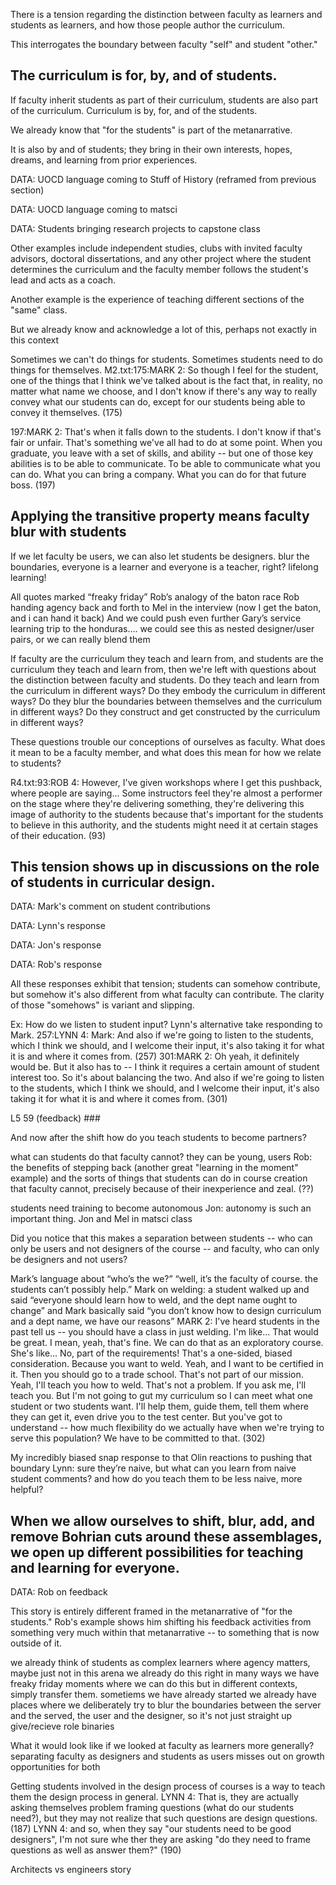 There is a tension regarding the distinction between faculty as learners and students as learners, and how those people author the curriculum.

This interrogates the boundary between faculty "self" and student "other."

The curriculum is for, by, and of students.
---------------------------------------------------

If faculty inherit students as part of their curriculum, students are also part of the curriculum. Curriculum is by, for, and of the students.

We already know that "for the students" is part of the metanarrative.

It is also by and of students; they bring in their own interests, hopes, dreams, and learning from prior experiences.

DATA: UOCD language coming to Stuff of History (reframed from previous section)

DATA: UOCD language coming to matsci

DATA: Students bringing research projects to capstone class

Other examples include independent studies, clubs with invited faculty advisors, doctoral dissertations, and any other project where the student determines the curriculum and the faculty member follows the student's lead and acts as a coach.

Another example is the experience of teaching different sections of the "same" class.

But we already know and acknowledge a lot of this, perhaps not exactly in this context

Sometimes we can't do things for students. Sometimes students need to do things for themselves.
M2.txt:175:MARK 2: So though I feel for the student, one of the things that I think we've talked about is the fact that, in reality, no matter what name we choose, and I don't know if there's any way to really convey what our students can do, except for our students being able to convey it themselves. (175)

197:MARK 2: That's when it falls down to the students. I don't know if that's fair or unfair. That's something we've all had to do at some point. When you graduate, you leave with a set of skills, and ability -- but one of those key abilities is to be able to communicate. To be able to communicate what you can do. What you can bring a company. What you can do for that future boss. (197)

Applying the transitive property means faculty blur with students
------------------------------------------------------------------

If we let faculty be users, we can also let students be designers. blur the boundaries, everyone is a learner and everyone is a teacher, right? lifelong learning!

All quotes marked “freaky friday”
Rob’s analogy of the baton race
Rob handing agency back and forth to Mel in the interview (now I get the baton, and i can hand it back)
And we could push even further
Gary’s service learning trip to the honduras…. we could see this as nested designer/user pairs, or we can really blend them

If faculty are the curriculum they teach and learn from, and students are the curriculum they teach and learn from, then we're left with questions about the distinction between faculty and students. Do they teach and learn from the curriculum in different ways? Do they embody the curriculum in different ways? Do they blur the boundaries between themselves and the curriculum in different ways? Do they construct and get constructed by the curriculum in different ways?

These questions trouble our conceptions of ourselves as faculty. What does it mean to be a faculty member, and what does this mean for how we relate to students?

R4.txt:93:ROB 4: However, I've given workshops where I get this pushback, where people are saying... Some instructors feel they're almost a performer on the stage where they're delivering something, they're delivering this image of authority to the students because that's important for the students to believe in this authority, and the students might need it at certain stages of their education. (93)

This tension shows up in discussions on the role of students in curricular design.
--------------------------------------------------------------------------------------

DATA: Mark's comment on student contributions

DATA: Lynn's response

DATA: Jon's response

DATA: Rob's response

All these responses exhibit that tension; students can somehow contribute, but somehow it's also different from what faculty can contribute. The clarity of those "somehows" is variant and slipping.

Ex: How do we listen to student input? Lynn's alternative take responding to Mark.
257:LYNN 4: Mark:  And also if we're going to listen to the students, which I think we should, and I welcome their input, it's also taking it for what it is and where it comes from. (257)
301:MARK 2: Oh yeah, it definitely would be. But it also has to -- I think it requires a certain amount of student interest too. So it's about balancing the two. And also if we're going to listen to the students, which I think we should, and I welcome their input, it's also taking it for what it is and where it comes from. (301)


L5 59 (feedback) ###

And now after the shift
how do you teach students to become partners?

what can students do that faculty cannot? they can be young, users
Rob: the benefits of stepping back (another great "learning in the moment" example) and the sorts of things that students can do in course creation that faculty cannot, precisely because of their inexperience and zeal. (??)

students need training to become autonomous
Jon: autonomy is such an important thing. Jon and Mel in matsci class

Did you notice that this makes a separation between students -- who can only be users and not designers of the course -- and faculty, who can only be designers and not users?

Mark’s language about “who’s the we?” “well, it’s the faculty of course. the students can’t possibly help.”
Mark on welding: a student walked up and said “everyone should learn how to weld, and the dept name ought to change” and Mark basically said “you don’t know how to design curriculum and a dept name, we have our reasons”
MARK 2: I've heard students in the past tell us -- you should have a class in just welding. I'm like... That would be great. I mean, yeah, that's fine. We can do that as an exploratory course. She's like... No, part of the requirements! That's a one-sided, biased consideration. Because you want to weld. Yeah, and I want to be certified in it. Then you should go to a trade school. That's not part of our mission. Yeah, I'll teach you how to weld. That's not a problem. If you ask me, I'll teach you. But I'm not going to gut my curriculum so I can meet what one student or two students want. I'll help them, guide them, tell them where they can get it, even drive you to the test center. But you've got to understand -- how much flexibility do we actually have when we're trying to serve this population? We have to be committed to that. (302)

My incredibly biased snap response to that
Olin reactions to pushing that boundary
Lynn: sure they’re naive, but what can you learn from naive student comments? and how do you teach them to be less naive, more helpful?

When we allow ourselves to shift, blur, add, and remove Bohrian cuts around these assemblages, we open up different possibilities for teaching and learning for everyone.
------------------------------------------------------------------

DATA: Rob on feedback

This story is entirely different framed in the metanarrative of "for the students." Rob's example shows him shifting his feedback activities from something very much within that metanarrative -- to something that is now outside of it.

we already think of students as complex learners where agency matters, maybe just not in this arena
we already do this right in many ways
we have freaky friday moments where we can do this but in different contexts, simply transfer them. sometiems we have already started
we already have places where we deliberately try to blur the boundaries between the server and the served, the user and the designer, so it's not just straight up give/recieve role binaries

What it would look like if we looked at faculty as learners more generally?
separating faculty as designers and students as users misses out on growth opportunities for both

Getting students involved in the design process of courses is a way to teach them the design process in general.
LYNN 4: That is, they are actually asking themselves problem framing questions (what do our students need?), but they may not realize that such questions are design questions. (187)
LYNN 4: and so, when they say "our students need to be good designers", I'm not sure whe
ther they are asking "do they need to frame questions as well as answer them?" (190)

Architects vs engineers story


